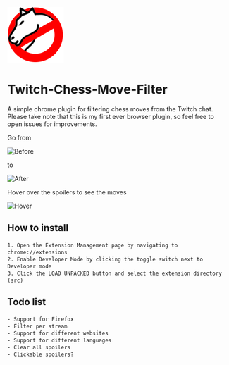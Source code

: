 ![Logo](/src/icon128.png?raw=true)
# Twitch-Chess-Move-Filter
A simple chrome plugin for filtering chess moves from the Twitch chat.
Please take note that this is my first ever browser plugin, so feel free
to open issues for improvements. 

Go from

![Before](https://i.imgur.com/cmreATc.png)

to

![After](https://i.imgur.com/39LCdxO.png)

Hover over the spoilers to see the moves

![Hover](https://i.imgur.com/wBeOVQ6.png)

## How to install

    1. Open the Extension Management page by navigating to chrome://extensions
    2. Enable Developer Mode by clicking the toggle switch next to Developer mode
    3. Click the LOAD UNPACKED button and select the extension directory (src)


## Todo list
    - Support for Firefox
    - Filter per stream
    - Support for different websites
    - Support for different languages
    - Clear all spoilers
    - Clickable spoilers?